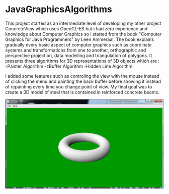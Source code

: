 # JavaGraphicsAlgorithms

  This project started as an intermediate level of developing my other project ConcreteView which uses OpenGL-ES but i had zero experience and knowledge about Computer Graphics so i started from the book "Computer Graphics for Java Programmers" by Leen Ammeraal. The book explains gradually every basic aspect of computer graphics such as coordinate systems and transformations from one to another, orthographic and perspective projection, data modelling and triangulation of polygons. It presents three algorithms for 3D representations of 3D objects which are :  
                              -Painter Algorithm
                              -zBuffer Algorithm
                              -Hidden Line Algorithm

I added some features such as controling the view with the mouse instead of clicking the menu and painting the back buffer before showing it instead of repainting every time you change point of view. My final goal was to create a 3D model of steel that is contained in reinforced concrete beams.   

![alt text](https://github.com/k1s4g4/JavaGraphicsAlgorithms/blob/master/pics/painter.png)

